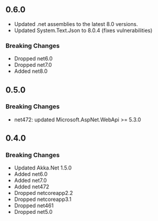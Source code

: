 ## 0.6.0

- Updated .net assemblies to the latest 8.0 versions.
- Updated System.Text.Json to 8.0.4 (fixes vulnerabilities)

### Breaking Changes

- Dropped net6.0
- Dropped net7.0
- Added net8.0

## 0.5.0

### Breaking Changes

- net472: updated Microsoft.AspNet.WebApi >= 5.3.0

## 0.4.0

### Breaking Changes

- Updated Akka.Net 1.5.0
- Added net6.0
- Added net7.0
- Added net472
- Dropped netcoreapp2.2
- Dropped netcoreapp3.1
- Dropped net461
- Dropped net5.0
